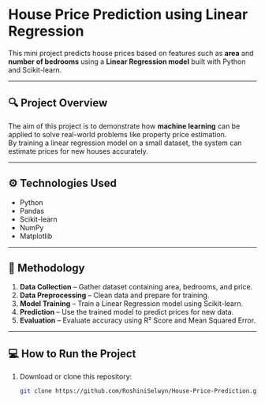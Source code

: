 #  House Price Prediction using Linear Regression

This mini project predicts house prices based on features such as **area** and **number of bedrooms** using a **Linear Regression model** built with Python and Scikit-learn.

---

## 🔍 Project Overview
The aim of this project is to demonstrate how **machine learning** can be applied to solve real-world problems like property price estimation.  
By training a linear regression model on a small dataset, the system can estimate prices for new houses accurately.

---

## ⚙️ Technologies Used
- Python  
- Pandas  
- Scikit-learn  
- NumPy  
- Matplotlib  

---

## 🧠 Methodology
1. **Data Collection** – Gather dataset containing area, bedrooms, and price.  
2. **Data Preprocessing** – Clean data and prepare for training.  
3. **Model Training** – Train a Linear Regression model using Scikit-learn.  
4. **Prediction** – Use the trained model to predict prices for new data.  
5. **Evaluation** – Evaluate accuracy using R² Score and Mean Squared Error.

---

## 💻 How to Run the Project
1. Download or clone this repository:  
   ```bash
   git clone https://github.com/RoshiniSelwyn/House-Price-Prediction.git
